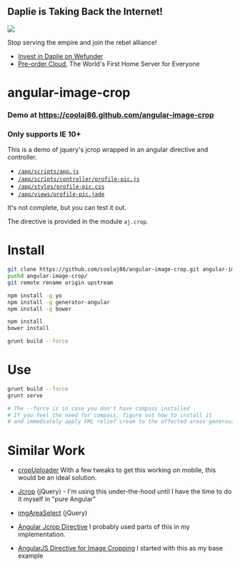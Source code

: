 Daplie is Taking Back the Internet!
--------------

[![](https://daplie.github.com/igg/images/ad-developer-rpi-white-890x275.jpg?v2)](https://daplie.com/preorder/)

Stop serving the empire and join the rebel alliance!

* [Invest in Daplie on Wefunder](https://daplie.com/invest/)
* [Pre-order Cloud](https://daplie.com/preorder/), The World's First Home Server for Everyone

angular-image-crop
============

### Demo at <https://coolaj86.github.com/angular-image-crop>

### Only supports IE 10+

This is a demo of jquery's jcrop wrapped in an angular directive and controller.

* [`/app/scripts/app.js`](https://github.com/coolaj86/angular-image-crop/blob/master/app/scripts/app.js)
* [`/app/scripts/controller/profile-pic.js`](https://github.com/coolaj86/angular-image-crop/blob/master/app/scripts/controllers/profile-pic.js)
* [`/app/styles/profile-pic.css`](https://github.com/coolaj86/angular-image-crop/blob/master/app/styles/profile-pic.css)
* [`/app/views/profile-pic.jade`](https://github.com/coolaj86/angular-image-crop/blob/master/app/views/profile-pic.jade)

It's not complete, but you can test it out.

The directive is provided in the module `aj.crop`.

Install
===

```bash
git clone https://github.com/coolaj86/angular-image-crop.git angular-image-crop
pushd angular-image-crop/
git remote rename origin upstream

npm install -g yo
npm install -g generator-angular
npm install -g bower

npm install
bower install

grunt build --force
```

Use
===

```bash
grunt build --force
grunt serve

# The --force is in case you don't have compass installed
# If you feel the need for compass, figure out how to install it
# and immediately apply FML relief cream to the affected areas generously
```

Similar Work
===

* [cropUploader](http://orbintsoft.azurewebsites.net/Demo/cropUploader/) With a few tweaks to get this working on mobile, this would be an ideal solution.

* [Jcrop](http://deepliquid.com/content/Jcrop.html) (jQuery) - I'm using this under-the-hood until I have the time to do it myself in "pure Angular"
* [imgAreaSelect](http://odyniec.net/projects/imgareaselect/) (jQuery)
* [Angular Jcrop Directive](https://stackoverflow.com/questions/14504393/how-to-fix-this-angularjs-jcrop-directive/23612063#23612063) I probably used parts of this in my implementation.
* [AngularJS Directive for Image Cropping](http://coding-issues.blogspot.com/2013/10/angularjs-directive-for-image-cropping.html) I started with this as my base example
